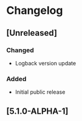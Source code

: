 # Changelog

## [Unreleased]
### Changed
- Logback version update
### Added
- Initial public release

## [5.1.0-ALPHA-1]

